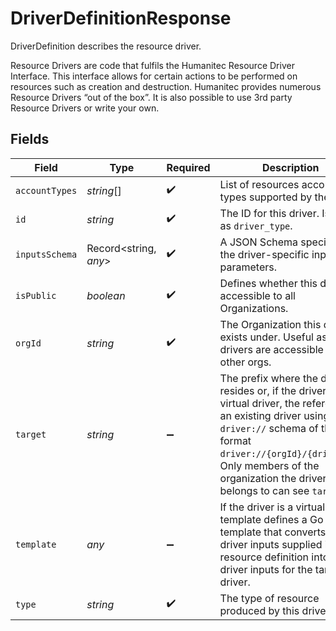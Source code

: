 # DriverDefinitionResponse

DriverDefinition describes the resource driver.

Resource Drivers are code that fulfils the Humanitec Resource Driver Interface. This interface allows for certain actions to be performed on resources such as creation and destruction. Humanitec provides numerous Resource Drivers “out of the box”. It is also possible to use 3rd party Resource Drivers or write your own.


## Fields

| Field                                                                                                                                                                                                                                                             | Type                                                                                                                                                                                                                                                              | Required                                                                                                                                                                                                                                                          | Description                                                                                                                                                                                                                                                       |
| ----------------------------------------------------------------------------------------------------------------------------------------------------------------------------------------------------------------------------------------------------------------- | ----------------------------------------------------------------------------------------------------------------------------------------------------------------------------------------------------------------------------------------------------------------- | ----------------------------------------------------------------------------------------------------------------------------------------------------------------------------------------------------------------------------------------------------------------- | ----------------------------------------------------------------------------------------------------------------------------------------------------------------------------------------------------------------------------------------------------------------- |
| `accountTypes`                                                                                                                                                                                                                                                    | *string*[]                                                                                                                                                                                                                                                        | :heavy_check_mark:                                                                                                                                                                                                                                                | List of resources accounts types supported by the driver                                                                                                                                                                                                          |
| `id`                                                                                                                                                                                                                                                              | *string*                                                                                                                                                                                                                                                          | :heavy_check_mark:                                                                                                                                                                                                                                                | The ID for this driver. Is used as `driver_type`.                                                                                                                                                                                                                 |
| `inputsSchema`                                                                                                                                                                                                                                                    | Record<string, *any*>                                                                                                                                                                                                                                             | :heavy_check_mark:                                                                                                                                                                                                                                                | A JSON Schema specifying the driver-specific input parameters.                                                                                                                                                                                                    |
| `isPublic`                                                                                                                                                                                                                                                        | *boolean*                                                                                                                                                                                                                                                         | :heavy_check_mark:                                                                                                                                                                                                                                                | Defines whether this driver is accessible to all Organizations.                                                                                                                                                                                                   |
| `orgId`                                                                                                                                                                                                                                                           | *string*                                                                                                                                                                                                                                                          | :heavy_check_mark:                                                                                                                                                                                                                                                | The Organization this driver exists under. Useful as public drivers are accessible to other orgs.                                                                                                                                                                 |
| `target`                                                                                                                                                                                                                                                          | *string*                                                                                                                                                                                                                                                          | :heavy_minus_sign:                                                                                                                                                                                                                                                | The prefix where the driver resides or, if the driver is a virtual driver, the reference to an existing driver using the `driver://` schema of the format `driver://{orgId}/{driverId}`. Only members of the organization the driver belongs to can see `target`. |
| `template`                                                                                                                                                                                                                                                        | *any*                                                                                                                                                                                                                                                             | :heavy_minus_sign:                                                                                                                                                                                                                                                | If the driver is a virtual driver, template defines a Go template that converts the driver inputs supplied in the resource definition into the driver inputs for the target driver.                                                                               |
| `type`                                                                                                                                                                                                                                                            | *string*                                                                                                                                                                                                                                                          | :heavy_check_mark:                                                                                                                                                                                                                                                | The type of resource produced by this driver                                                                                                                                                                                                                      |